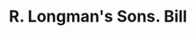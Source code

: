 ---
doi: 10.7916/D8KD3909
date_other: '1890'
date_other_textual: 1890-1899
form: printed ephemera
genre:
- Invoices
name:
- R. Longman's Sons
object_in_context_url: https://biggert.cul.columbia.edu/items/view/ave_biggert_01101
subject_hierarchical_geographic:
- New York, New York, United States
subject_name:
- R. Longman's Sons
title: R. Longman's Sons. Bill
sort_title: R. Longman's Sons. Bill
call_number: ave_biggert_01101
coordinates:
- 40.71277777777778,-74.00583333333333
pid: ave_biggert_01101
identifiers: ave_biggert_01101
thumbnail: https://derivativo-1.library.columbia.edu/iiif/2/ldpd:344864/full/!256,256/0/native.jpg
permalink: /biggert/ave_biggert_01101/
layout: iiif-image-page
---